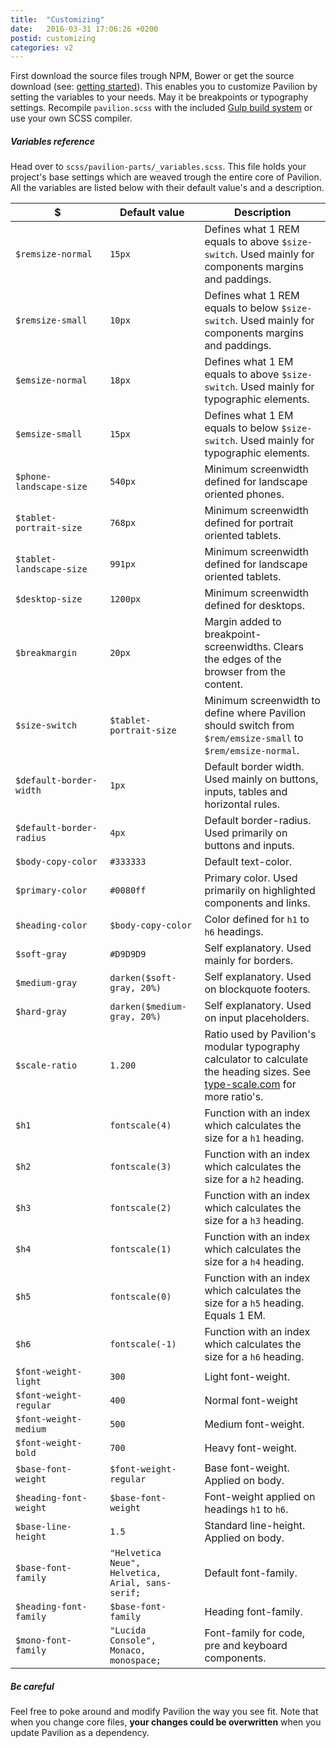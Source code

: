 ```yaml
---
title:  "Customizing"
date:   2016-03-31 17:06:26 +0200
postid: customizing
categories: v2
---
```


First download the source files trough NPM, Bower or get the source download (see: <a href="#gettingstarted" data-scroll>getting started</a>).
This enables you to customize Pavilion by setting the variables to your needs. May it be breakpoints or typography settings. Recompile <code>pavilion.scss</code> with the included <a href="#gulp" data-scroll="true">Gulp build system</a> or use your own SCSS compiler.

##### Variables reference
Head over to `scss/pavilion-parts/_variables.scss`. This file holds your project's base settings which are weaved trough the entire core
of Pavilion. All the variables are listed below with their default value's and a description.

<table class="sass-ref-table"> 
    <thead> 
        <tr> 
            <th style="width: 30%">$</th> 
            <th style="width: 30%">Default value</th>
            <th style="width: 40%">Description</th> 
        </tr> 
    </thead>
    <!-- Table body -->
    <tbody> 
        <tr> 
            <td><code>$remsize-normal</code></td> 
            <td><code>15px</code></td> 
            <td>Defines what 1 REM equals to above <code>$size-switch</code>. Used mainly for components margins and paddings.</td> 
        </tr> 
        <tr> 
            <td><code>$remsize-small</code></td> 
            <td><code>10px</code></td> 
            <td>Defines what 1 REM equals to below <code>$size-switch</code>. Used mainly for components margins and paddings.</td> 
        </tr> 
        <tr> 
            <td><code>$emsize-normal</code></td> 
            <td><code>18px</code></td> 
            <td>Defines what 1 EM equals to above <code>$size-switch</code>. Used mainly for typographic elements.</td> 
        </tr> 
        <tr> 
            <td><code>$emsize-small</code></td> 
            <td><code>15px</code></td> 
            <td>Defines what 1 EM equals to below <code>$size-switch</code>. Used mainly for typographic elements.</td> 
        </tr> 
        <tr> 
            <td><code>$phone-landscape-size</code></td> 
            <td><code>540px</code></td> 
            <td>Minimum screenwidth defined for landscape oriented phones.</code></td> 
        </tr> 
        <tr> 
            <td><code>$tablet-portrait-size</code></td> 
            <td><code>768px</code></td> 
            <td>Minimum screenwidth defined for portrait oriented tablets.</code></td> 
        </tr> 
        <tr> 
            <td><code>$tablet-landscape-size</code></td> 
            <td><code>991px</code></td> 
            <td>Minimum screenwidth defined for landscape oriented tablets.</code></td> 
        </tr> 
        <tr> 
            <td><code>$desktop-size</code></td> 
            <td><code>1200px</code></td> 
            <td>Minimum screenwidth defined for desktops.</code></td> 
        </tr> 
        <tr> 
            <td><code>$breakmargin</code></td> 
            <td><code>20px</code></td> 
            <td>Margin added to breakpoint-screenwidths. Clears the edges of the browser from the content.</code></td> 
        </tr> 
        <tr> 
            <td><code>$size-switch</code></td> 
            <td><code>$tablet-portrait-size</code></td> 
            <td>Minimum screenwidth to define where Pavilion should switch from <code>$rem/emsize-small</code> to <code>$rem/emsize-normal</code>.</td> 
        </tr> 
        <tr> 
            <td><code>$default-border-width</code></td> 
            <td><code>1px</code></td> 
            <td>Default border width. Used mainly on buttons, inputs, tables and horizontal rules.</code></td> 
        </tr> 
        <tr> 
            <td><code>$default-border-radius</code></td> 
            <td><code>4px</code></td> 
            <td>Default border-radius. Used primarily on buttons and inputs.</code></td> 
        </tr> 
        <tr> 
            <td><code>$body-copy-color</code></td> 
            <td><code>#333333</code></td> 
            <td>Default text-color.</code></td> 
        </tr> 
        <tr> 
            <td><code>$primary-color</code></td> 
            <td><code>#0080ff</code></td> 
            <td>Primary color. Used primarily on highlighted components and links.</code></td> 
        </tr> 
        <tr> 
            <td><code>$heading-color</code></td> 
            <td><code>$body-copy-color</code></td> 
            <td>Color defined for <code>h1</code> to <code>h6</code> headings.</code></td> 
        </tr> 
        <tr> 
            <td><code>$soft-gray</code></td> 
            <td><code>#D9D9D9</code></td> 
            <td>Self explanatory. Used mainly for borders.</code></td> 
        </tr> 
        <tr> 
            <td><code>$medium-gray</code></td> 
            <td><code>darken($soft-gray, 20%)</code></td> 
            <td>Self explanatory. Used on blockquote footers.</code></td> 
        </tr> 
        <tr> 
            <td><code>$hard-gray</code></td> 
            <td><code>darken($medium-gray, 20%)</code></td> 
            <td>Self explanatory. Used on input placeholders.</code></td> 
        </tr> 
        <tr> 
            <td><code>$scale-ratio</code></td> 
            <td><code>1.200</code></td> 
            <td>Ratio used by Pavilion's modular typography calculator to calculate the heading sizes. See <a href="http://type-scale.com/" target="_blank">type-scale.com</a> for more ratio's.</td> 
        </tr> 
        <tr> 
            <td><code>$h1</code></td> 
            <td><code>fontscale(4)</code></td> 
            <td>Function with an index which calculates the size for a <code>h1</code> heading.</code></td> 
        </tr>
        <tr> 
            <td><code>$h2</code></td> 
            <td><code>fontscale(3)</code></td> 
            <td>Function with an index which calculates the size for a <code>h2</code> heading.</code></td> 
        </tr>
        <tr> 
            <td><code>$h3</code></td> 
            <td><code>fontscale(2)</code></td> 
            <td>Function with an index which calculates the size for a <code>h3</code> heading.</code></td> 
        </tr>
        <tr> 
            <td><code>$h4</code></td> 
            <td><code>fontscale(1)</code></td> 
            <td>Function with an index which calculates the size for a <code>h4</code> heading.</code></td> 
        </tr>
        <tr> 
            <td><code>$h5</code></td> 
            <td><code>fontscale(0)</code></td> 
            <td>Function with an index which calculates the size for a <code>h5</code> heading. Equals 1 EM.</code></td> 
        </tr>
        <tr> 
            <td><code>$h6</code></td> 
            <td><code>fontscale(-1)</code></td> 
            <td>Function with an index which calculates the size for a <code>h6</code> heading.</code></td> 
        </tr>
        <tr> 
            <td><code>$font-weight-light</code></td> 
            <td><code>300</code></td> 
            <td>Light font-weight.</code></td> 
        </tr> 
        <tr> 
            <td><code>$font-weight-regular</code></td> 
            <td><code>400</code></td> 
            <td>Normal font-weight</code></td> 
        </tr> 
        <tr> 
            <td><code>$font-weight-medium</code></td> 
            <td><code>500</code></td> 
            <td>Medium font-weight.</code></td> 
        </tr> 
        <tr> 
            <td><code>$font-weight-bold</code></td> 
            <td><code>700</code></td> 
            <td>Heavy font-weight.</code></td> 
        </tr> 
        <tr> 
            <td><code>$base-font-weight</code></td> 
            <td><code>$font-weight-regular</code></td> 
            <td>Base font-weight. Applied on body.</code></td> 
        </tr> 
        <tr> 
            <td><code>$heading-font-weight</code></td> 
            <td><code>$base-font-weight</code></td> 
            <td>Font-weight applied on headings <code>h1</code> to <code>h6</code>.</td> 
        </tr> 
        <tr> 
            <td><code>$base-line-height</code></td> 
            <td><code>1.5</code></td> 
            <td>Standard line-height. Applied on body.</code></td> 
        </tr> 
        <tr> 
            <td><code>$base-font-family</code></td> 
            <td><code>"Helvetica Neue", Helvetica, Arial, sans-serif;</code></td> 
            <td>Default font-family.</code></td> 
        </tr> 
        <tr> 
            <td><code>$heading-font-family</code></td> 
            <td><code>$base-font-family</code></td> 
            <td>Heading font-family.</code></td> 
        </tr> 
        <tr> 
            <td><code>$mono-font-family</code></td> 
            <td><code>"Lucida Console", Monaco, monospace;</code></td> 
            <td>Font-family for code, pre and keyboard components.</code></td> 
        </tr> 
    </tbody>
</table>


##### Be careful
Feel free to poke around and modify Pavilion the way you see fit. Note that when you change core files, **your changes could be overwritten** when you update Pavilion as a
dependency.